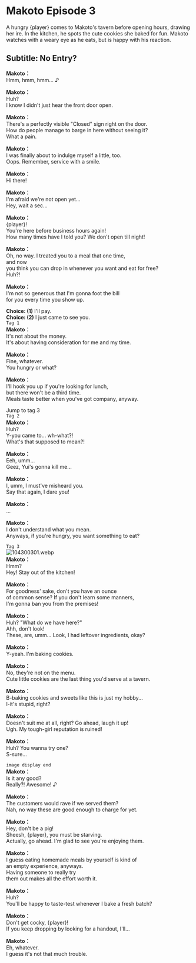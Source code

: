 # Makoto Episode 3
A hungry {player} comes to Makoto's tavern before opening hours, drawing her ire. In the kitchen, he spots the cute cookies she baked for fun. Makoto watches with a weary eye as he eats, but is happy with his reaction.
  
## Subtitle: No Entry?
  
**Makoto：**  
Hmm, hmm, hmm... ♪  
  
**Makoto：**  
Huh?  
I know I didn't just hear the front door open.  
  
**Makoto：**  
There's a perfectly visible \"Closed\" sign right on the door.  
How do people manage to barge in here without seeing it?  
What a pain.  
  
**Makoto：**  
I was finally about to indulge myself a little, too.  
Oops. Remember, service with a smile.  
  
**Makoto：**  
Hi there!  
  
**Makoto：**  
I'm afraid we're not open yet...  
Hey, wait a sec...  
  
**Makoto：**  
{player}!  
You're here before business hours again!  
How many times have I told you? We don't open till night!  
  
**Makoto：**  
Oh, no way. I treated you to a meal that one time,  
and now  
you think you can drop in whenever you want and eat for free?  
Huh?!  
  
**Makoto：**  
I'm not so generous that I'm gonna foot the bill  
for you every time you show up.  
  
**Choice: (1)**  I'll pay.  
**Choice: (2)**  I just came to see you.  
`Tag 1`  
**Makoto：**  
It's not about the money.  
It's about having consideration for me and my time.  
  
**Makoto：**  
Fine, whatever.  
You hungry or what?  
  
**Makoto：**  
I'll hook you up if you're looking for lunch,  
but there won't be a third time.  
Meals taste better when you've got company, anyway.  
  
Jump to tag 3  
`Tag 2`  
**Makoto：**  
Huh?  
Y-you came to... wh-what?!  
What's that supposed to mean?!  
  
**Makoto：**  
Eeh, umm...  
Geez, Yui's gonna kill me...  
  
**Makoto：**  
I, umm, I must've misheard you.  
Say that again, I dare you!  
  
**Makoto：**  
...  
  
  
**Makoto：**  
I don't understand what you mean.  
Anyways, if you're hungry, you want something to eat?  
  
`Tag 3`  
![104300301.webp](https://redive.estertion.win/card/story/104300301.webp)  
**Makoto：**  
Hmm?  
Hey! Stay out of the kitchen!  
  
**Makoto：**  
For goodness' sake, don't you have an ounce  
of common sense? If you don't learn some manners,  
I'm gonna ban you from the premises!  
  
**Makoto：**  
Huh? \"What do we have here?\"  
Ahh, don't look!  
These, are, umm... Look, I had leftover ingredients, okay?  
  
**Makoto：**  
Y-yeah. I'm baking cookies.  
  
**Makoto：**  
No, they're not on the menu.  
Cute little cookies are the last thing you'd serve at a tavern.  
  
**Makoto：**  
B-baking cookies and sweets like this is just my hobby...  
I-it's stupid, right?  
  
**Makoto：**  
Doesn't suit me at all, right? Go ahead, laugh it up!  
Ugh. My tough-girl reputation is ruined!  
  
**Makoto：**  
Huh? You wanna try one?  
S-sure...  
  
`image display end`  
**Makoto：**  
Is it any good?  
Really?! Awesome! ♪  
  
**Makoto：**  
The customers would rave if we served them?  
Nah, no way these are good enough to charge for yet.  
  
**Makoto：**  
Hey, don't be a pig!  
Sheesh, {player}, you must be starving.  
Actually, go ahead. I'm glad to see you're enjoying them.  
  
**Makoto：**  
I guess eating homemade meals by yourself is kind of  
an empty experience, anyways.  
 Having someone to really try  
them out makes all the effort worth it.  
  
**Makoto：**  
Huh?  
You'll be happy to taste-test whenever I bake a fresh batch?  
  
**Makoto：**  
Don't get cocky, {player}!  
If you keep dropping by looking for a handout, I'll...  
  
**Makoto：**  
Eh, whatever.  
I guess it's not that much trouble.  
